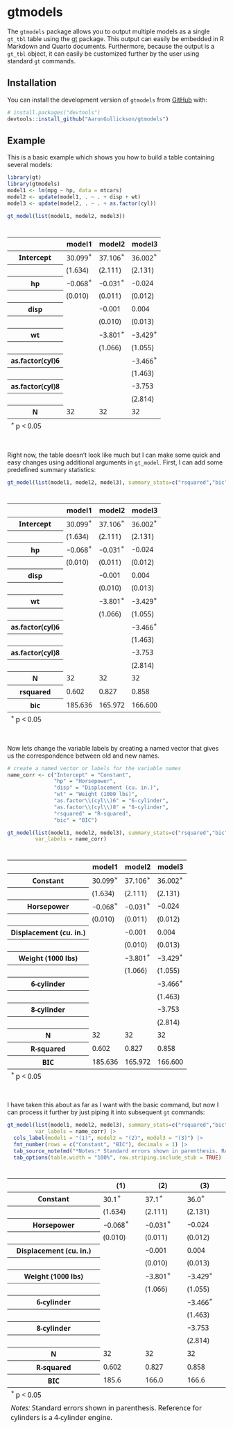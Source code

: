 
<!-- README.md is generated from README.Rmd. Please edit that file -->

# gtmodels

<!-- badges: start -->
<!-- badges: end -->

The `gtmodels` package allows you to output multiple models as a single
`gt_tbl` table using the [gt](https://gt.rstudio.com/) package. This
output can easily be embedded in R Markdown and Quarto documents.
Furthermore, because the output is a `gt_tbl` object, it can easily be
customized further by the user using standard `gt` commands.

## Installation

You can install the development version of `gtmodels` from
[GitHub](https://github.com/) with:

``` r
# install.packages("devtools")
devtools::install_github("AaronGullickson/gtmodels")
```

## Example

This is a basic example which shows you how to build a table containing
several models:

``` r
library(gt)
library(gtmodels)
model1 <- lm(mpg ~ hp, data = mtcars)
model2 <- update(model1, . ~ . + disp + wt)
model3 <- update(model2, . ~ . + as.factor(cyl))

gt_model(list(model1, model2, model3))
```

<div id="fuhovvnntc" style="padding-left:0px;padding-right:0px;padding-top:10px;padding-bottom:10px;overflow-x:auto;overflow-y:auto;width:auto;height:auto;">
<style>#fuhovvnntc table {
  font-family: system-ui, 'Segoe UI', Roboto, Helvetica, Arial, sans-serif, 'Apple Color Emoji', 'Segoe UI Emoji', 'Segoe UI Symbol', 'Noto Color Emoji';
  -webkit-font-smoothing: antialiased;
  -moz-osx-font-smoothing: grayscale;
}
&#10;#fuhovvnntc thead, #fuhovvnntc tbody, #fuhovvnntc tfoot, #fuhovvnntc tr, #fuhovvnntc td, #fuhovvnntc th {
  border-style: none;
}
&#10;#fuhovvnntc p {
  margin: 0;
  padding: 0;
}
&#10;#fuhovvnntc .gt_table {
  display: table;
  border-collapse: collapse;
  line-height: normal;
  margin-left: auto;
  margin-right: auto;
  color: #333333;
  font-size: 16px;
  font-weight: normal;
  font-style: normal;
  background-color: #FFFFFF;
  width: auto;
  border-top-style: solid;
  border-top-width: 2px;
  border-top-color: #A8A8A8;
  border-right-style: none;
  border-right-width: 2px;
  border-right-color: #D3D3D3;
  border-bottom-style: solid;
  border-bottom-width: 2px;
  border-bottom-color: #A8A8A8;
  border-left-style: none;
  border-left-width: 2px;
  border-left-color: #D3D3D3;
}
&#10;#fuhovvnntc .gt_caption {
  padding-top: 4px;
  padding-bottom: 4px;
}
&#10;#fuhovvnntc .gt_title {
  color: #333333;
  font-size: 125%;
  font-weight: initial;
  padding-top: 4px;
  padding-bottom: 4px;
  padding-left: 5px;
  padding-right: 5px;
  border-bottom-color: #FFFFFF;
  border-bottom-width: 0;
}
&#10;#fuhovvnntc .gt_subtitle {
  color: #333333;
  font-size: 85%;
  font-weight: initial;
  padding-top: 3px;
  padding-bottom: 5px;
  padding-left: 5px;
  padding-right: 5px;
  border-top-color: #FFFFFF;
  border-top-width: 0;
}
&#10;#fuhovvnntc .gt_heading {
  background-color: #FFFFFF;
  text-align: center;
  border-bottom-color: #FFFFFF;
  border-left-style: none;
  border-left-width: 1px;
  border-left-color: #D3D3D3;
  border-right-style: none;
  border-right-width: 1px;
  border-right-color: #D3D3D3;
}
&#10;#fuhovvnntc .gt_bottom_border {
  border-bottom-style: solid;
  border-bottom-width: 2px;
  border-bottom-color: #D3D3D3;
}
&#10;#fuhovvnntc .gt_col_headings {
  border-top-style: solid;
  border-top-width: 2px;
  border-top-color: #D3D3D3;
  border-bottom-style: solid;
  border-bottom-width: 2px;
  border-bottom-color: #D3D3D3;
  border-left-style: none;
  border-left-width: 1px;
  border-left-color: #D3D3D3;
  border-right-style: none;
  border-right-width: 1px;
  border-right-color: #D3D3D3;
}
&#10;#fuhovvnntc .gt_col_heading {
  color: #333333;
  background-color: #FFFFFF;
  font-size: 100%;
  font-weight: normal;
  text-transform: inherit;
  border-left-style: none;
  border-left-width: 1px;
  border-left-color: #D3D3D3;
  border-right-style: none;
  border-right-width: 1px;
  border-right-color: #D3D3D3;
  vertical-align: bottom;
  padding-top: 5px;
  padding-bottom: 6px;
  padding-left: 5px;
  padding-right: 5px;
  overflow-x: hidden;
}
&#10;#fuhovvnntc .gt_column_spanner_outer {
  color: #333333;
  background-color: #FFFFFF;
  font-size: 100%;
  font-weight: normal;
  text-transform: inherit;
  padding-top: 0;
  padding-bottom: 0;
  padding-left: 4px;
  padding-right: 4px;
}
&#10;#fuhovvnntc .gt_column_spanner_outer:first-child {
  padding-left: 0;
}
&#10;#fuhovvnntc .gt_column_spanner_outer:last-child {
  padding-right: 0;
}
&#10;#fuhovvnntc .gt_column_spanner {
  border-bottom-style: solid;
  border-bottom-width: 2px;
  border-bottom-color: #D3D3D3;
  vertical-align: bottom;
  padding-top: 5px;
  padding-bottom: 5px;
  overflow-x: hidden;
  display: inline-block;
  width: 100%;
}
&#10;#fuhovvnntc .gt_spanner_row {
  border-bottom-style: hidden;
}
&#10;#fuhovvnntc .gt_group_heading {
  padding-top: 8px;
  padding-bottom: 8px;
  padding-left: 5px;
  padding-right: 5px;
  color: #333333;
  background-color: #FFFFFF;
  font-size: 100%;
  font-weight: initial;
  text-transform: inherit;
  border-top-style: solid;
  border-top-width: 2px;
  border-top-color: #D3D3D3;
  border-bottom-style: solid;
  border-bottom-width: 2px;
  border-bottom-color: #D3D3D3;
  border-left-style: none;
  border-left-width: 1px;
  border-left-color: #D3D3D3;
  border-right-style: none;
  border-right-width: 1px;
  border-right-color: #D3D3D3;
  vertical-align: middle;
  text-align: left;
}
&#10;#fuhovvnntc .gt_empty_group_heading {
  padding: 0.5px;
  color: #333333;
  background-color: #FFFFFF;
  font-size: 100%;
  font-weight: initial;
  border-top-style: solid;
  border-top-width: 2px;
  border-top-color: #D3D3D3;
  border-bottom-style: solid;
  border-bottom-width: 2px;
  border-bottom-color: #D3D3D3;
  vertical-align: middle;
}
&#10;#fuhovvnntc .gt_from_md > :first-child {
  margin-top: 0;
}
&#10;#fuhovvnntc .gt_from_md > :last-child {
  margin-bottom: 0;
}
&#10;#fuhovvnntc .gt_row {
  padding-top: 8px;
  padding-bottom: 8px;
  padding-left: 5px;
  padding-right: 5px;
  margin: 10px;
  border-top-style: solid;
  border-top-width: 1px;
  border-top-color: #D3D3D3;
  border-left-style: none;
  border-left-width: 1px;
  border-left-color: #D3D3D3;
  border-right-style: none;
  border-right-width: 1px;
  border-right-color: #D3D3D3;
  vertical-align: middle;
  overflow-x: hidden;
}
&#10;#fuhovvnntc .gt_stub {
  color: #333333;
  background-color: #FFFFFF;
  font-size: 100%;
  font-weight: initial;
  text-transform: inherit;
  border-right-style: solid;
  border-right-width: 2px;
  border-right-color: #D3D3D3;
  padding-left: 5px;
  padding-right: 5px;
}
&#10;#fuhovvnntc .gt_stub_row_group {
  color: #333333;
  background-color: #FFFFFF;
  font-size: 100%;
  font-weight: initial;
  text-transform: inherit;
  border-right-style: solid;
  border-right-width: 2px;
  border-right-color: #D3D3D3;
  padding-left: 5px;
  padding-right: 5px;
  vertical-align: top;
}
&#10;#fuhovvnntc .gt_row_group_first td {
  border-top-width: 2px;
}
&#10;#fuhovvnntc .gt_row_group_first th {
  border-top-width: 2px;
}
&#10;#fuhovvnntc .gt_summary_row {
  color: #333333;
  background-color: #FFFFFF;
  text-transform: inherit;
  padding-top: 8px;
  padding-bottom: 8px;
  padding-left: 5px;
  padding-right: 5px;
}
&#10;#fuhovvnntc .gt_first_summary_row {
  border-top-style: solid;
  border-top-color: #D3D3D3;
}
&#10;#fuhovvnntc .gt_first_summary_row.thick {
  border-top-width: 2px;
}
&#10;#fuhovvnntc .gt_last_summary_row {
  padding-top: 8px;
  padding-bottom: 8px;
  padding-left: 5px;
  padding-right: 5px;
  border-bottom-style: solid;
  border-bottom-width: 2px;
  border-bottom-color: #D3D3D3;
}
&#10;#fuhovvnntc .gt_grand_summary_row {
  color: #333333;
  background-color: #FFFFFF;
  text-transform: inherit;
  padding-top: 8px;
  padding-bottom: 8px;
  padding-left: 5px;
  padding-right: 5px;
}
&#10;#fuhovvnntc .gt_first_grand_summary_row {
  padding-top: 8px;
  padding-bottom: 8px;
  padding-left: 5px;
  padding-right: 5px;
  border-top-style: double;
  border-top-width: 6px;
  border-top-color: #D3D3D3;
}
&#10;#fuhovvnntc .gt_last_grand_summary_row_top {
  padding-top: 8px;
  padding-bottom: 8px;
  padding-left: 5px;
  padding-right: 5px;
  border-bottom-style: double;
  border-bottom-width: 6px;
  border-bottom-color: #D3D3D3;
}
&#10;#fuhovvnntc .gt_striped {
  background-color: rgba(128, 128, 128, 0.05);
}
&#10;#fuhovvnntc .gt_table_body {
  border-top-style: solid;
  border-top-width: 2px;
  border-top-color: #D3D3D3;
  border-bottom-style: solid;
  border-bottom-width: 2px;
  border-bottom-color: #D3D3D3;
}
&#10;#fuhovvnntc .gt_footnotes {
  color: #333333;
  background-color: #FFFFFF;
  border-bottom-style: none;
  border-bottom-width: 2px;
  border-bottom-color: #D3D3D3;
  border-left-style: none;
  border-left-width: 2px;
  border-left-color: #D3D3D3;
  border-right-style: none;
  border-right-width: 2px;
  border-right-color: #D3D3D3;
}
&#10;#fuhovvnntc .gt_footnote {
  margin: 0px;
  font-size: 90%;
  padding-top: 4px;
  padding-bottom: 4px;
  padding-left: 5px;
  padding-right: 5px;
}
&#10;#fuhovvnntc .gt_sourcenotes {
  color: #333333;
  background-color: #FFFFFF;
  border-bottom-style: none;
  border-bottom-width: 2px;
  border-bottom-color: #D3D3D3;
  border-left-style: none;
  border-left-width: 2px;
  border-left-color: #D3D3D3;
  border-right-style: none;
  border-right-width: 2px;
  border-right-color: #D3D3D3;
}
&#10;#fuhovvnntc .gt_sourcenote {
  font-size: 90%;
  padding-top: 4px;
  padding-bottom: 4px;
  padding-left: 5px;
  padding-right: 5px;
}
&#10;#fuhovvnntc .gt_left {
  text-align: left;
}
&#10;#fuhovvnntc .gt_center {
  text-align: center;
}
&#10;#fuhovvnntc .gt_right {
  text-align: right;
  font-variant-numeric: tabular-nums;
}
&#10;#fuhovvnntc .gt_font_normal {
  font-weight: normal;
}
&#10;#fuhovvnntc .gt_font_bold {
  font-weight: bold;
}
&#10;#fuhovvnntc .gt_font_italic {
  font-style: italic;
}
&#10;#fuhovvnntc .gt_super {
  font-size: 65%;
}
&#10;#fuhovvnntc .gt_footnote_marks {
  font-size: 75%;
  vertical-align: 0.4em;
  position: initial;
}
&#10;#fuhovvnntc .gt_asterisk {
  font-size: 100%;
  vertical-align: 0;
}
&#10;#fuhovvnntc .gt_indent_1 {
  text-indent: 5px;
}
&#10;#fuhovvnntc .gt_indent_2 {
  text-indent: 10px;
}
&#10;#fuhovvnntc .gt_indent_3 {
  text-indent: 15px;
}
&#10;#fuhovvnntc .gt_indent_4 {
  text-indent: 20px;
}
&#10;#fuhovvnntc .gt_indent_5 {
  text-indent: 25px;
}
</style>
<table class="gt_table" data-quarto-disable-processing="false" data-quarto-bootstrap="false">
  <thead>
    <tr class="gt_col_headings">
      <th class="gt_col_heading gt_columns_bottom_border gt_left" rowspan="1" colspan="1" scope="col" id=""></th>
      <th class="gt_col_heading gt_columns_bottom_border gt_right" rowspan="1" colspan="1" scope="col" id="model1">model1</th>
      <th class="gt_col_heading gt_columns_bottom_border gt_right" rowspan="1" colspan="1" scope="col" id="model2">model2</th>
      <th class="gt_col_heading gt_columns_bottom_border gt_right" rowspan="1" colspan="1" scope="col" id="model3">model3</th>
    </tr>
  </thead>
  <tbody class="gt_table_body">
    <tr><th id="stub_1_1" scope="row" class="gt_row gt_left gt_stub">Intercept</th>
<td headers="stub_1_1 model1" class="gt_row gt_right">30.099<span class="gt_footnote_marks gt_asterisk" style="white-space:nowrap;font-style:italic;font-weight:normal;"><sup>*</sup></span></td>
<td headers="stub_1_1 model2" class="gt_row gt_right">37.106<span class="gt_footnote_marks gt_asterisk" style="white-space:nowrap;font-style:italic;font-weight:normal;"><sup>*</sup></span></td>
<td headers="stub_1_1 model3" class="gt_row gt_right">36.002<span class="gt_footnote_marks gt_asterisk" style="white-space:nowrap;font-style:italic;font-weight:normal;"><sup>*</sup></span></td></tr>
    <tr><th id="stub_1_2" scope="row" class="gt_row gt_left gt_stub"></th>
<td headers="stub_1_2 model1" class="gt_row gt_right">(1.634)</td>
<td headers="stub_1_2 model2" class="gt_row gt_right">(2.111)</td>
<td headers="stub_1_2 model3" class="gt_row gt_right">(2.131)</td></tr>
    <tr><th id="stub_1_3" scope="row" class="gt_row gt_left gt_stub">hp</th>
<td headers="stub_1_3 model1" class="gt_row gt_right">−0.068<span class="gt_footnote_marks gt_asterisk" style="white-space:nowrap;font-style:italic;font-weight:normal;"><sup>*</sup></span></td>
<td headers="stub_1_3 model2" class="gt_row gt_right">−0.031<span class="gt_footnote_marks gt_asterisk" style="white-space:nowrap;font-style:italic;font-weight:normal;"><sup>*</sup></span></td>
<td headers="stub_1_3 model3" class="gt_row gt_right">−0.024</td></tr>
    <tr><th id="stub_1_4" scope="row" class="gt_row gt_left gt_stub"></th>
<td headers="stub_1_4 model1" class="gt_row gt_right">(0.010)</td>
<td headers="stub_1_4 model2" class="gt_row gt_right">(0.011)</td>
<td headers="stub_1_4 model3" class="gt_row gt_right">(0.012)</td></tr>
    <tr><th id="stub_1_5" scope="row" class="gt_row gt_left gt_stub">disp</th>
<td headers="stub_1_5 model1" class="gt_row gt_right"><br /></td>
<td headers="stub_1_5 model2" class="gt_row gt_right">−0.001</td>
<td headers="stub_1_5 model3" class="gt_row gt_right">0.004</td></tr>
    <tr><th id="stub_1_6" scope="row" class="gt_row gt_left gt_stub"></th>
<td headers="stub_1_6 model1" class="gt_row gt_right"><br /></td>
<td headers="stub_1_6 model2" class="gt_row gt_right">(0.010)</td>
<td headers="stub_1_6 model3" class="gt_row gt_right">(0.013)</td></tr>
    <tr><th id="stub_1_7" scope="row" class="gt_row gt_left gt_stub">wt</th>
<td headers="stub_1_7 model1" class="gt_row gt_right"><br /></td>
<td headers="stub_1_7 model2" class="gt_row gt_right">−3.801<span class="gt_footnote_marks gt_asterisk" style="white-space:nowrap;font-style:italic;font-weight:normal;"><sup>*</sup></span></td>
<td headers="stub_1_7 model3" class="gt_row gt_right">−3.429<span class="gt_footnote_marks gt_asterisk" style="white-space:nowrap;font-style:italic;font-weight:normal;"><sup>*</sup></span></td></tr>
    <tr><th id="stub_1_8" scope="row" class="gt_row gt_left gt_stub"></th>
<td headers="stub_1_8 model1" class="gt_row gt_right"><br /></td>
<td headers="stub_1_8 model2" class="gt_row gt_right">(1.066)</td>
<td headers="stub_1_8 model3" class="gt_row gt_right">(1.055)</td></tr>
    <tr><th id="stub_1_9" scope="row" class="gt_row gt_left gt_stub">as.factor(cyl)6</th>
<td headers="stub_1_9 model1" class="gt_row gt_right"><br /></td>
<td headers="stub_1_9 model2" class="gt_row gt_right"><br /></td>
<td headers="stub_1_9 model3" class="gt_row gt_right">−3.466<span class="gt_footnote_marks gt_asterisk" style="white-space:nowrap;font-style:italic;font-weight:normal;"><sup>*</sup></span></td></tr>
    <tr><th id="stub_1_10" scope="row" class="gt_row gt_left gt_stub"></th>
<td headers="stub_1_10 model1" class="gt_row gt_right"><br /></td>
<td headers="stub_1_10 model2" class="gt_row gt_right"><br /></td>
<td headers="stub_1_10 model3" class="gt_row gt_right">(1.463)</td></tr>
    <tr><th id="stub_1_11" scope="row" class="gt_row gt_left gt_stub">as.factor(cyl)8</th>
<td headers="stub_1_11 model1" class="gt_row gt_right"><br /></td>
<td headers="stub_1_11 model2" class="gt_row gt_right"><br /></td>
<td headers="stub_1_11 model3" class="gt_row gt_right">−3.753</td></tr>
    <tr><th id="stub_1_12" scope="row" class="gt_row gt_left gt_stub"></th>
<td headers="stub_1_12 model1" class="gt_row gt_right"><br /></td>
<td headers="stub_1_12 model2" class="gt_row gt_right"><br /></td>
<td headers="stub_1_12 model3" class="gt_row gt_right">(2.814)</td></tr>
    <tr><th id="stub_1_13" scope="row" class="gt_row gt_left gt_stub">N</th>
<td headers="stub_1_13 model1" class="gt_row gt_right">32</td>
<td headers="stub_1_13 model2" class="gt_row gt_right">32</td>
<td headers="stub_1_13 model3" class="gt_row gt_right">32</td></tr>
  </tbody>
  &#10;  <tfoot>
    <tr class="gt_footnotes">
      <td class="gt_footnote" colspan="4">
        <div style="padding-bottom:2px;"><span class="gt_footnote_marks gt_asterisk" style="white-space:nowrap;font-style:italic;font-weight:normal;"><sup>*</sup></span> p &lt; 0.05</div>
      </td>
    </tr>
  </tfoot>
</table>
</div>

Right now, the table doesn’t look like much but I can make some quick
and easy changes using additional arguments in `gt_model`. First, I can
add some predefined summary statistics:

``` r
gt_model(list(model1, model2, model3), summary_stats=c("rsquared","bic"))
```

<div id="seoefojsoa" style="padding-left:0px;padding-right:0px;padding-top:10px;padding-bottom:10px;overflow-x:auto;overflow-y:auto;width:auto;height:auto;">
<style>#seoefojsoa table {
  font-family: system-ui, 'Segoe UI', Roboto, Helvetica, Arial, sans-serif, 'Apple Color Emoji', 'Segoe UI Emoji', 'Segoe UI Symbol', 'Noto Color Emoji';
  -webkit-font-smoothing: antialiased;
  -moz-osx-font-smoothing: grayscale;
}
&#10;#seoefojsoa thead, #seoefojsoa tbody, #seoefojsoa tfoot, #seoefojsoa tr, #seoefojsoa td, #seoefojsoa th {
  border-style: none;
}
&#10;#seoefojsoa p {
  margin: 0;
  padding: 0;
}
&#10;#seoefojsoa .gt_table {
  display: table;
  border-collapse: collapse;
  line-height: normal;
  margin-left: auto;
  margin-right: auto;
  color: #333333;
  font-size: 16px;
  font-weight: normal;
  font-style: normal;
  background-color: #FFFFFF;
  width: auto;
  border-top-style: solid;
  border-top-width: 2px;
  border-top-color: #A8A8A8;
  border-right-style: none;
  border-right-width: 2px;
  border-right-color: #D3D3D3;
  border-bottom-style: solid;
  border-bottom-width: 2px;
  border-bottom-color: #A8A8A8;
  border-left-style: none;
  border-left-width: 2px;
  border-left-color: #D3D3D3;
}
&#10;#seoefojsoa .gt_caption {
  padding-top: 4px;
  padding-bottom: 4px;
}
&#10;#seoefojsoa .gt_title {
  color: #333333;
  font-size: 125%;
  font-weight: initial;
  padding-top: 4px;
  padding-bottom: 4px;
  padding-left: 5px;
  padding-right: 5px;
  border-bottom-color: #FFFFFF;
  border-bottom-width: 0;
}
&#10;#seoefojsoa .gt_subtitle {
  color: #333333;
  font-size: 85%;
  font-weight: initial;
  padding-top: 3px;
  padding-bottom: 5px;
  padding-left: 5px;
  padding-right: 5px;
  border-top-color: #FFFFFF;
  border-top-width: 0;
}
&#10;#seoefojsoa .gt_heading {
  background-color: #FFFFFF;
  text-align: center;
  border-bottom-color: #FFFFFF;
  border-left-style: none;
  border-left-width: 1px;
  border-left-color: #D3D3D3;
  border-right-style: none;
  border-right-width: 1px;
  border-right-color: #D3D3D3;
}
&#10;#seoefojsoa .gt_bottom_border {
  border-bottom-style: solid;
  border-bottom-width: 2px;
  border-bottom-color: #D3D3D3;
}
&#10;#seoefojsoa .gt_col_headings {
  border-top-style: solid;
  border-top-width: 2px;
  border-top-color: #D3D3D3;
  border-bottom-style: solid;
  border-bottom-width: 2px;
  border-bottom-color: #D3D3D3;
  border-left-style: none;
  border-left-width: 1px;
  border-left-color: #D3D3D3;
  border-right-style: none;
  border-right-width: 1px;
  border-right-color: #D3D3D3;
}
&#10;#seoefojsoa .gt_col_heading {
  color: #333333;
  background-color: #FFFFFF;
  font-size: 100%;
  font-weight: normal;
  text-transform: inherit;
  border-left-style: none;
  border-left-width: 1px;
  border-left-color: #D3D3D3;
  border-right-style: none;
  border-right-width: 1px;
  border-right-color: #D3D3D3;
  vertical-align: bottom;
  padding-top: 5px;
  padding-bottom: 6px;
  padding-left: 5px;
  padding-right: 5px;
  overflow-x: hidden;
}
&#10;#seoefojsoa .gt_column_spanner_outer {
  color: #333333;
  background-color: #FFFFFF;
  font-size: 100%;
  font-weight: normal;
  text-transform: inherit;
  padding-top: 0;
  padding-bottom: 0;
  padding-left: 4px;
  padding-right: 4px;
}
&#10;#seoefojsoa .gt_column_spanner_outer:first-child {
  padding-left: 0;
}
&#10;#seoefojsoa .gt_column_spanner_outer:last-child {
  padding-right: 0;
}
&#10;#seoefojsoa .gt_column_spanner {
  border-bottom-style: solid;
  border-bottom-width: 2px;
  border-bottom-color: #D3D3D3;
  vertical-align: bottom;
  padding-top: 5px;
  padding-bottom: 5px;
  overflow-x: hidden;
  display: inline-block;
  width: 100%;
}
&#10;#seoefojsoa .gt_spanner_row {
  border-bottom-style: hidden;
}
&#10;#seoefojsoa .gt_group_heading {
  padding-top: 8px;
  padding-bottom: 8px;
  padding-left: 5px;
  padding-right: 5px;
  color: #333333;
  background-color: #FFFFFF;
  font-size: 100%;
  font-weight: initial;
  text-transform: inherit;
  border-top-style: solid;
  border-top-width: 2px;
  border-top-color: #D3D3D3;
  border-bottom-style: solid;
  border-bottom-width: 2px;
  border-bottom-color: #D3D3D3;
  border-left-style: none;
  border-left-width: 1px;
  border-left-color: #D3D3D3;
  border-right-style: none;
  border-right-width: 1px;
  border-right-color: #D3D3D3;
  vertical-align: middle;
  text-align: left;
}
&#10;#seoefojsoa .gt_empty_group_heading {
  padding: 0.5px;
  color: #333333;
  background-color: #FFFFFF;
  font-size: 100%;
  font-weight: initial;
  border-top-style: solid;
  border-top-width: 2px;
  border-top-color: #D3D3D3;
  border-bottom-style: solid;
  border-bottom-width: 2px;
  border-bottom-color: #D3D3D3;
  vertical-align: middle;
}
&#10;#seoefojsoa .gt_from_md > :first-child {
  margin-top: 0;
}
&#10;#seoefojsoa .gt_from_md > :last-child {
  margin-bottom: 0;
}
&#10;#seoefojsoa .gt_row {
  padding-top: 8px;
  padding-bottom: 8px;
  padding-left: 5px;
  padding-right: 5px;
  margin: 10px;
  border-top-style: solid;
  border-top-width: 1px;
  border-top-color: #D3D3D3;
  border-left-style: none;
  border-left-width: 1px;
  border-left-color: #D3D3D3;
  border-right-style: none;
  border-right-width: 1px;
  border-right-color: #D3D3D3;
  vertical-align: middle;
  overflow-x: hidden;
}
&#10;#seoefojsoa .gt_stub {
  color: #333333;
  background-color: #FFFFFF;
  font-size: 100%;
  font-weight: initial;
  text-transform: inherit;
  border-right-style: solid;
  border-right-width: 2px;
  border-right-color: #D3D3D3;
  padding-left: 5px;
  padding-right: 5px;
}
&#10;#seoefojsoa .gt_stub_row_group {
  color: #333333;
  background-color: #FFFFFF;
  font-size: 100%;
  font-weight: initial;
  text-transform: inherit;
  border-right-style: solid;
  border-right-width: 2px;
  border-right-color: #D3D3D3;
  padding-left: 5px;
  padding-right: 5px;
  vertical-align: top;
}
&#10;#seoefojsoa .gt_row_group_first td {
  border-top-width: 2px;
}
&#10;#seoefojsoa .gt_row_group_first th {
  border-top-width: 2px;
}
&#10;#seoefojsoa .gt_summary_row {
  color: #333333;
  background-color: #FFFFFF;
  text-transform: inherit;
  padding-top: 8px;
  padding-bottom: 8px;
  padding-left: 5px;
  padding-right: 5px;
}
&#10;#seoefojsoa .gt_first_summary_row {
  border-top-style: solid;
  border-top-color: #D3D3D3;
}
&#10;#seoefojsoa .gt_first_summary_row.thick {
  border-top-width: 2px;
}
&#10;#seoefojsoa .gt_last_summary_row {
  padding-top: 8px;
  padding-bottom: 8px;
  padding-left: 5px;
  padding-right: 5px;
  border-bottom-style: solid;
  border-bottom-width: 2px;
  border-bottom-color: #D3D3D3;
}
&#10;#seoefojsoa .gt_grand_summary_row {
  color: #333333;
  background-color: #FFFFFF;
  text-transform: inherit;
  padding-top: 8px;
  padding-bottom: 8px;
  padding-left: 5px;
  padding-right: 5px;
}
&#10;#seoefojsoa .gt_first_grand_summary_row {
  padding-top: 8px;
  padding-bottom: 8px;
  padding-left: 5px;
  padding-right: 5px;
  border-top-style: double;
  border-top-width: 6px;
  border-top-color: #D3D3D3;
}
&#10;#seoefojsoa .gt_last_grand_summary_row_top {
  padding-top: 8px;
  padding-bottom: 8px;
  padding-left: 5px;
  padding-right: 5px;
  border-bottom-style: double;
  border-bottom-width: 6px;
  border-bottom-color: #D3D3D3;
}
&#10;#seoefojsoa .gt_striped {
  background-color: rgba(128, 128, 128, 0.05);
}
&#10;#seoefojsoa .gt_table_body {
  border-top-style: solid;
  border-top-width: 2px;
  border-top-color: #D3D3D3;
  border-bottom-style: solid;
  border-bottom-width: 2px;
  border-bottom-color: #D3D3D3;
}
&#10;#seoefojsoa .gt_footnotes {
  color: #333333;
  background-color: #FFFFFF;
  border-bottom-style: none;
  border-bottom-width: 2px;
  border-bottom-color: #D3D3D3;
  border-left-style: none;
  border-left-width: 2px;
  border-left-color: #D3D3D3;
  border-right-style: none;
  border-right-width: 2px;
  border-right-color: #D3D3D3;
}
&#10;#seoefojsoa .gt_footnote {
  margin: 0px;
  font-size: 90%;
  padding-top: 4px;
  padding-bottom: 4px;
  padding-left: 5px;
  padding-right: 5px;
}
&#10;#seoefojsoa .gt_sourcenotes {
  color: #333333;
  background-color: #FFFFFF;
  border-bottom-style: none;
  border-bottom-width: 2px;
  border-bottom-color: #D3D3D3;
  border-left-style: none;
  border-left-width: 2px;
  border-left-color: #D3D3D3;
  border-right-style: none;
  border-right-width: 2px;
  border-right-color: #D3D3D3;
}
&#10;#seoefojsoa .gt_sourcenote {
  font-size: 90%;
  padding-top: 4px;
  padding-bottom: 4px;
  padding-left: 5px;
  padding-right: 5px;
}
&#10;#seoefojsoa .gt_left {
  text-align: left;
}
&#10;#seoefojsoa .gt_center {
  text-align: center;
}
&#10;#seoefojsoa .gt_right {
  text-align: right;
  font-variant-numeric: tabular-nums;
}
&#10;#seoefojsoa .gt_font_normal {
  font-weight: normal;
}
&#10;#seoefojsoa .gt_font_bold {
  font-weight: bold;
}
&#10;#seoefojsoa .gt_font_italic {
  font-style: italic;
}
&#10;#seoefojsoa .gt_super {
  font-size: 65%;
}
&#10;#seoefojsoa .gt_footnote_marks {
  font-size: 75%;
  vertical-align: 0.4em;
  position: initial;
}
&#10;#seoefojsoa .gt_asterisk {
  font-size: 100%;
  vertical-align: 0;
}
&#10;#seoefojsoa .gt_indent_1 {
  text-indent: 5px;
}
&#10;#seoefojsoa .gt_indent_2 {
  text-indent: 10px;
}
&#10;#seoefojsoa .gt_indent_3 {
  text-indent: 15px;
}
&#10;#seoefojsoa .gt_indent_4 {
  text-indent: 20px;
}
&#10;#seoefojsoa .gt_indent_5 {
  text-indent: 25px;
}
</style>
<table class="gt_table" data-quarto-disable-processing="false" data-quarto-bootstrap="false">
  <thead>
    <tr class="gt_col_headings">
      <th class="gt_col_heading gt_columns_bottom_border gt_left" rowspan="1" colspan="1" scope="col" id=""></th>
      <th class="gt_col_heading gt_columns_bottom_border gt_right" rowspan="1" colspan="1" scope="col" id="model1">model1</th>
      <th class="gt_col_heading gt_columns_bottom_border gt_right" rowspan="1" colspan="1" scope="col" id="model2">model2</th>
      <th class="gt_col_heading gt_columns_bottom_border gt_right" rowspan="1" colspan="1" scope="col" id="model3">model3</th>
    </tr>
  </thead>
  <tbody class="gt_table_body">
    <tr><th id="stub_1_1" scope="row" class="gt_row gt_left gt_stub">Intercept</th>
<td headers="stub_1_1 model1" class="gt_row gt_right">30.099<span class="gt_footnote_marks gt_asterisk" style="white-space:nowrap;font-style:italic;font-weight:normal;"><sup>*</sup></span></td>
<td headers="stub_1_1 model2" class="gt_row gt_right">37.106<span class="gt_footnote_marks gt_asterisk" style="white-space:nowrap;font-style:italic;font-weight:normal;"><sup>*</sup></span></td>
<td headers="stub_1_1 model3" class="gt_row gt_right">36.002<span class="gt_footnote_marks gt_asterisk" style="white-space:nowrap;font-style:italic;font-weight:normal;"><sup>*</sup></span></td></tr>
    <tr><th id="stub_1_2" scope="row" class="gt_row gt_left gt_stub"></th>
<td headers="stub_1_2 model1" class="gt_row gt_right">(1.634)</td>
<td headers="stub_1_2 model2" class="gt_row gt_right">(2.111)</td>
<td headers="stub_1_2 model3" class="gt_row gt_right">(2.131)</td></tr>
    <tr><th id="stub_1_3" scope="row" class="gt_row gt_left gt_stub">hp</th>
<td headers="stub_1_3 model1" class="gt_row gt_right">−0.068<span class="gt_footnote_marks gt_asterisk" style="white-space:nowrap;font-style:italic;font-weight:normal;"><sup>*</sup></span></td>
<td headers="stub_1_3 model2" class="gt_row gt_right">−0.031<span class="gt_footnote_marks gt_asterisk" style="white-space:nowrap;font-style:italic;font-weight:normal;"><sup>*</sup></span></td>
<td headers="stub_1_3 model3" class="gt_row gt_right">−0.024</td></tr>
    <tr><th id="stub_1_4" scope="row" class="gt_row gt_left gt_stub"></th>
<td headers="stub_1_4 model1" class="gt_row gt_right">(0.010)</td>
<td headers="stub_1_4 model2" class="gt_row gt_right">(0.011)</td>
<td headers="stub_1_4 model3" class="gt_row gt_right">(0.012)</td></tr>
    <tr><th id="stub_1_5" scope="row" class="gt_row gt_left gt_stub">disp</th>
<td headers="stub_1_5 model1" class="gt_row gt_right"><br /></td>
<td headers="stub_1_5 model2" class="gt_row gt_right">−0.001</td>
<td headers="stub_1_5 model3" class="gt_row gt_right">0.004</td></tr>
    <tr><th id="stub_1_6" scope="row" class="gt_row gt_left gt_stub"></th>
<td headers="stub_1_6 model1" class="gt_row gt_right"><br /></td>
<td headers="stub_1_6 model2" class="gt_row gt_right">(0.010)</td>
<td headers="stub_1_6 model3" class="gt_row gt_right">(0.013)</td></tr>
    <tr><th id="stub_1_7" scope="row" class="gt_row gt_left gt_stub">wt</th>
<td headers="stub_1_7 model1" class="gt_row gt_right"><br /></td>
<td headers="stub_1_7 model2" class="gt_row gt_right">−3.801<span class="gt_footnote_marks gt_asterisk" style="white-space:nowrap;font-style:italic;font-weight:normal;"><sup>*</sup></span></td>
<td headers="stub_1_7 model3" class="gt_row gt_right">−3.429<span class="gt_footnote_marks gt_asterisk" style="white-space:nowrap;font-style:italic;font-weight:normal;"><sup>*</sup></span></td></tr>
    <tr><th id="stub_1_8" scope="row" class="gt_row gt_left gt_stub"></th>
<td headers="stub_1_8 model1" class="gt_row gt_right"><br /></td>
<td headers="stub_1_8 model2" class="gt_row gt_right">(1.066)</td>
<td headers="stub_1_8 model3" class="gt_row gt_right">(1.055)</td></tr>
    <tr><th id="stub_1_9" scope="row" class="gt_row gt_left gt_stub">as.factor(cyl)6</th>
<td headers="stub_1_9 model1" class="gt_row gt_right"><br /></td>
<td headers="stub_1_9 model2" class="gt_row gt_right"><br /></td>
<td headers="stub_1_9 model3" class="gt_row gt_right">−3.466<span class="gt_footnote_marks gt_asterisk" style="white-space:nowrap;font-style:italic;font-weight:normal;"><sup>*</sup></span></td></tr>
    <tr><th id="stub_1_10" scope="row" class="gt_row gt_left gt_stub"></th>
<td headers="stub_1_10 model1" class="gt_row gt_right"><br /></td>
<td headers="stub_1_10 model2" class="gt_row gt_right"><br /></td>
<td headers="stub_1_10 model3" class="gt_row gt_right">(1.463)</td></tr>
    <tr><th id="stub_1_11" scope="row" class="gt_row gt_left gt_stub">as.factor(cyl)8</th>
<td headers="stub_1_11 model1" class="gt_row gt_right"><br /></td>
<td headers="stub_1_11 model2" class="gt_row gt_right"><br /></td>
<td headers="stub_1_11 model3" class="gt_row gt_right">−3.753</td></tr>
    <tr><th id="stub_1_12" scope="row" class="gt_row gt_left gt_stub"></th>
<td headers="stub_1_12 model1" class="gt_row gt_right"><br /></td>
<td headers="stub_1_12 model2" class="gt_row gt_right"><br /></td>
<td headers="stub_1_12 model3" class="gt_row gt_right">(2.814)</td></tr>
    <tr><th id="stub_1_13" scope="row" class="gt_row gt_left gt_stub">N</th>
<td headers="stub_1_13 model1" class="gt_row gt_right">32</td>
<td headers="stub_1_13 model2" class="gt_row gt_right">32</td>
<td headers="stub_1_13 model3" class="gt_row gt_right">32</td></tr>
    <tr><th id="stub_1_14" scope="row" class="gt_row gt_left gt_stub">rsquared</th>
<td headers="stub_1_14 model1" class="gt_row gt_right">0.602</td>
<td headers="stub_1_14 model2" class="gt_row gt_right">0.827</td>
<td headers="stub_1_14 model3" class="gt_row gt_right">0.858</td></tr>
    <tr><th id="stub_1_15" scope="row" class="gt_row gt_left gt_stub">bic</th>
<td headers="stub_1_15 model1" class="gt_row gt_right">185.636</td>
<td headers="stub_1_15 model2" class="gt_row gt_right">165.972</td>
<td headers="stub_1_15 model3" class="gt_row gt_right">166.600</td></tr>
  </tbody>
  &#10;  <tfoot>
    <tr class="gt_footnotes">
      <td class="gt_footnote" colspan="4">
        <div style="padding-bottom:2px;"><span class="gt_footnote_marks gt_asterisk" style="white-space:nowrap;font-style:italic;font-weight:normal;"><sup>*</sup></span> p &lt; 0.05</div>
      </td>
    </tr>
  </tfoot>
</table>
</div>

Now lets change the variable labels by creating a named vector that
gives us the correspondence between old and new names.

``` r
# create a named vector or labels for the variable names
name_corr <- c("Intercept" = "Constant",
               "hp" = "Horsepower",
               "disp" = "Displacement (cu. in.)",
               "wt" = "Weight (1000 lbs)",
               "as.factor\\(cyl\\)6" = "6-cylinder",
               "as.factor\\(cyl\\)8" = "8-cylinder",
               "rsquared" = "R-squared",
               "bic" = "BIC")

gt_model(list(model1, model2, model3), summary_stats=c("rsquared","bic"),
         var_labels = name_corr)
```

<div id="mnoulqokbe" style="padding-left:0px;padding-right:0px;padding-top:10px;padding-bottom:10px;overflow-x:auto;overflow-y:auto;width:auto;height:auto;">
<style>#mnoulqokbe table {
  font-family: system-ui, 'Segoe UI', Roboto, Helvetica, Arial, sans-serif, 'Apple Color Emoji', 'Segoe UI Emoji', 'Segoe UI Symbol', 'Noto Color Emoji';
  -webkit-font-smoothing: antialiased;
  -moz-osx-font-smoothing: grayscale;
}
&#10;#mnoulqokbe thead, #mnoulqokbe tbody, #mnoulqokbe tfoot, #mnoulqokbe tr, #mnoulqokbe td, #mnoulqokbe th {
  border-style: none;
}
&#10;#mnoulqokbe p {
  margin: 0;
  padding: 0;
}
&#10;#mnoulqokbe .gt_table {
  display: table;
  border-collapse: collapse;
  line-height: normal;
  margin-left: auto;
  margin-right: auto;
  color: #333333;
  font-size: 16px;
  font-weight: normal;
  font-style: normal;
  background-color: #FFFFFF;
  width: auto;
  border-top-style: solid;
  border-top-width: 2px;
  border-top-color: #A8A8A8;
  border-right-style: none;
  border-right-width: 2px;
  border-right-color: #D3D3D3;
  border-bottom-style: solid;
  border-bottom-width: 2px;
  border-bottom-color: #A8A8A8;
  border-left-style: none;
  border-left-width: 2px;
  border-left-color: #D3D3D3;
}
&#10;#mnoulqokbe .gt_caption {
  padding-top: 4px;
  padding-bottom: 4px;
}
&#10;#mnoulqokbe .gt_title {
  color: #333333;
  font-size: 125%;
  font-weight: initial;
  padding-top: 4px;
  padding-bottom: 4px;
  padding-left: 5px;
  padding-right: 5px;
  border-bottom-color: #FFFFFF;
  border-bottom-width: 0;
}
&#10;#mnoulqokbe .gt_subtitle {
  color: #333333;
  font-size: 85%;
  font-weight: initial;
  padding-top: 3px;
  padding-bottom: 5px;
  padding-left: 5px;
  padding-right: 5px;
  border-top-color: #FFFFFF;
  border-top-width: 0;
}
&#10;#mnoulqokbe .gt_heading {
  background-color: #FFFFFF;
  text-align: center;
  border-bottom-color: #FFFFFF;
  border-left-style: none;
  border-left-width: 1px;
  border-left-color: #D3D3D3;
  border-right-style: none;
  border-right-width: 1px;
  border-right-color: #D3D3D3;
}
&#10;#mnoulqokbe .gt_bottom_border {
  border-bottom-style: solid;
  border-bottom-width: 2px;
  border-bottom-color: #D3D3D3;
}
&#10;#mnoulqokbe .gt_col_headings {
  border-top-style: solid;
  border-top-width: 2px;
  border-top-color: #D3D3D3;
  border-bottom-style: solid;
  border-bottom-width: 2px;
  border-bottom-color: #D3D3D3;
  border-left-style: none;
  border-left-width: 1px;
  border-left-color: #D3D3D3;
  border-right-style: none;
  border-right-width: 1px;
  border-right-color: #D3D3D3;
}
&#10;#mnoulqokbe .gt_col_heading {
  color: #333333;
  background-color: #FFFFFF;
  font-size: 100%;
  font-weight: normal;
  text-transform: inherit;
  border-left-style: none;
  border-left-width: 1px;
  border-left-color: #D3D3D3;
  border-right-style: none;
  border-right-width: 1px;
  border-right-color: #D3D3D3;
  vertical-align: bottom;
  padding-top: 5px;
  padding-bottom: 6px;
  padding-left: 5px;
  padding-right: 5px;
  overflow-x: hidden;
}
&#10;#mnoulqokbe .gt_column_spanner_outer {
  color: #333333;
  background-color: #FFFFFF;
  font-size: 100%;
  font-weight: normal;
  text-transform: inherit;
  padding-top: 0;
  padding-bottom: 0;
  padding-left: 4px;
  padding-right: 4px;
}
&#10;#mnoulqokbe .gt_column_spanner_outer:first-child {
  padding-left: 0;
}
&#10;#mnoulqokbe .gt_column_spanner_outer:last-child {
  padding-right: 0;
}
&#10;#mnoulqokbe .gt_column_spanner {
  border-bottom-style: solid;
  border-bottom-width: 2px;
  border-bottom-color: #D3D3D3;
  vertical-align: bottom;
  padding-top: 5px;
  padding-bottom: 5px;
  overflow-x: hidden;
  display: inline-block;
  width: 100%;
}
&#10;#mnoulqokbe .gt_spanner_row {
  border-bottom-style: hidden;
}
&#10;#mnoulqokbe .gt_group_heading {
  padding-top: 8px;
  padding-bottom: 8px;
  padding-left: 5px;
  padding-right: 5px;
  color: #333333;
  background-color: #FFFFFF;
  font-size: 100%;
  font-weight: initial;
  text-transform: inherit;
  border-top-style: solid;
  border-top-width: 2px;
  border-top-color: #D3D3D3;
  border-bottom-style: solid;
  border-bottom-width: 2px;
  border-bottom-color: #D3D3D3;
  border-left-style: none;
  border-left-width: 1px;
  border-left-color: #D3D3D3;
  border-right-style: none;
  border-right-width: 1px;
  border-right-color: #D3D3D3;
  vertical-align: middle;
  text-align: left;
}
&#10;#mnoulqokbe .gt_empty_group_heading {
  padding: 0.5px;
  color: #333333;
  background-color: #FFFFFF;
  font-size: 100%;
  font-weight: initial;
  border-top-style: solid;
  border-top-width: 2px;
  border-top-color: #D3D3D3;
  border-bottom-style: solid;
  border-bottom-width: 2px;
  border-bottom-color: #D3D3D3;
  vertical-align: middle;
}
&#10;#mnoulqokbe .gt_from_md > :first-child {
  margin-top: 0;
}
&#10;#mnoulqokbe .gt_from_md > :last-child {
  margin-bottom: 0;
}
&#10;#mnoulqokbe .gt_row {
  padding-top: 8px;
  padding-bottom: 8px;
  padding-left: 5px;
  padding-right: 5px;
  margin: 10px;
  border-top-style: solid;
  border-top-width: 1px;
  border-top-color: #D3D3D3;
  border-left-style: none;
  border-left-width: 1px;
  border-left-color: #D3D3D3;
  border-right-style: none;
  border-right-width: 1px;
  border-right-color: #D3D3D3;
  vertical-align: middle;
  overflow-x: hidden;
}
&#10;#mnoulqokbe .gt_stub {
  color: #333333;
  background-color: #FFFFFF;
  font-size: 100%;
  font-weight: initial;
  text-transform: inherit;
  border-right-style: solid;
  border-right-width: 2px;
  border-right-color: #D3D3D3;
  padding-left: 5px;
  padding-right: 5px;
}
&#10;#mnoulqokbe .gt_stub_row_group {
  color: #333333;
  background-color: #FFFFFF;
  font-size: 100%;
  font-weight: initial;
  text-transform: inherit;
  border-right-style: solid;
  border-right-width: 2px;
  border-right-color: #D3D3D3;
  padding-left: 5px;
  padding-right: 5px;
  vertical-align: top;
}
&#10;#mnoulqokbe .gt_row_group_first td {
  border-top-width: 2px;
}
&#10;#mnoulqokbe .gt_row_group_first th {
  border-top-width: 2px;
}
&#10;#mnoulqokbe .gt_summary_row {
  color: #333333;
  background-color: #FFFFFF;
  text-transform: inherit;
  padding-top: 8px;
  padding-bottom: 8px;
  padding-left: 5px;
  padding-right: 5px;
}
&#10;#mnoulqokbe .gt_first_summary_row {
  border-top-style: solid;
  border-top-color: #D3D3D3;
}
&#10;#mnoulqokbe .gt_first_summary_row.thick {
  border-top-width: 2px;
}
&#10;#mnoulqokbe .gt_last_summary_row {
  padding-top: 8px;
  padding-bottom: 8px;
  padding-left: 5px;
  padding-right: 5px;
  border-bottom-style: solid;
  border-bottom-width: 2px;
  border-bottom-color: #D3D3D3;
}
&#10;#mnoulqokbe .gt_grand_summary_row {
  color: #333333;
  background-color: #FFFFFF;
  text-transform: inherit;
  padding-top: 8px;
  padding-bottom: 8px;
  padding-left: 5px;
  padding-right: 5px;
}
&#10;#mnoulqokbe .gt_first_grand_summary_row {
  padding-top: 8px;
  padding-bottom: 8px;
  padding-left: 5px;
  padding-right: 5px;
  border-top-style: double;
  border-top-width: 6px;
  border-top-color: #D3D3D3;
}
&#10;#mnoulqokbe .gt_last_grand_summary_row_top {
  padding-top: 8px;
  padding-bottom: 8px;
  padding-left: 5px;
  padding-right: 5px;
  border-bottom-style: double;
  border-bottom-width: 6px;
  border-bottom-color: #D3D3D3;
}
&#10;#mnoulqokbe .gt_striped {
  background-color: rgba(128, 128, 128, 0.05);
}
&#10;#mnoulqokbe .gt_table_body {
  border-top-style: solid;
  border-top-width: 2px;
  border-top-color: #D3D3D3;
  border-bottom-style: solid;
  border-bottom-width: 2px;
  border-bottom-color: #D3D3D3;
}
&#10;#mnoulqokbe .gt_footnotes {
  color: #333333;
  background-color: #FFFFFF;
  border-bottom-style: none;
  border-bottom-width: 2px;
  border-bottom-color: #D3D3D3;
  border-left-style: none;
  border-left-width: 2px;
  border-left-color: #D3D3D3;
  border-right-style: none;
  border-right-width: 2px;
  border-right-color: #D3D3D3;
}
&#10;#mnoulqokbe .gt_footnote {
  margin: 0px;
  font-size: 90%;
  padding-top: 4px;
  padding-bottom: 4px;
  padding-left: 5px;
  padding-right: 5px;
}
&#10;#mnoulqokbe .gt_sourcenotes {
  color: #333333;
  background-color: #FFFFFF;
  border-bottom-style: none;
  border-bottom-width: 2px;
  border-bottom-color: #D3D3D3;
  border-left-style: none;
  border-left-width: 2px;
  border-left-color: #D3D3D3;
  border-right-style: none;
  border-right-width: 2px;
  border-right-color: #D3D3D3;
}
&#10;#mnoulqokbe .gt_sourcenote {
  font-size: 90%;
  padding-top: 4px;
  padding-bottom: 4px;
  padding-left: 5px;
  padding-right: 5px;
}
&#10;#mnoulqokbe .gt_left {
  text-align: left;
}
&#10;#mnoulqokbe .gt_center {
  text-align: center;
}
&#10;#mnoulqokbe .gt_right {
  text-align: right;
  font-variant-numeric: tabular-nums;
}
&#10;#mnoulqokbe .gt_font_normal {
  font-weight: normal;
}
&#10;#mnoulqokbe .gt_font_bold {
  font-weight: bold;
}
&#10;#mnoulqokbe .gt_font_italic {
  font-style: italic;
}
&#10;#mnoulqokbe .gt_super {
  font-size: 65%;
}
&#10;#mnoulqokbe .gt_footnote_marks {
  font-size: 75%;
  vertical-align: 0.4em;
  position: initial;
}
&#10;#mnoulqokbe .gt_asterisk {
  font-size: 100%;
  vertical-align: 0;
}
&#10;#mnoulqokbe .gt_indent_1 {
  text-indent: 5px;
}
&#10;#mnoulqokbe .gt_indent_2 {
  text-indent: 10px;
}
&#10;#mnoulqokbe .gt_indent_3 {
  text-indent: 15px;
}
&#10;#mnoulqokbe .gt_indent_4 {
  text-indent: 20px;
}
&#10;#mnoulqokbe .gt_indent_5 {
  text-indent: 25px;
}
</style>
<table class="gt_table" data-quarto-disable-processing="false" data-quarto-bootstrap="false">
  <thead>
    <tr class="gt_col_headings">
      <th class="gt_col_heading gt_columns_bottom_border gt_left" rowspan="1" colspan="1" scope="col" id=""></th>
      <th class="gt_col_heading gt_columns_bottom_border gt_right" rowspan="1" colspan="1" scope="col" id="model1">model1</th>
      <th class="gt_col_heading gt_columns_bottom_border gt_right" rowspan="1" colspan="1" scope="col" id="model2">model2</th>
      <th class="gt_col_heading gt_columns_bottom_border gt_right" rowspan="1" colspan="1" scope="col" id="model3">model3</th>
    </tr>
  </thead>
  <tbody class="gt_table_body">
    <tr><th id="stub_1_1" scope="row" class="gt_row gt_left gt_stub">Constant</th>
<td headers="stub_1_1 model1" class="gt_row gt_right">30.099<span class="gt_footnote_marks gt_asterisk" style="white-space:nowrap;font-style:italic;font-weight:normal;"><sup>*</sup></span></td>
<td headers="stub_1_1 model2" class="gt_row gt_right">37.106<span class="gt_footnote_marks gt_asterisk" style="white-space:nowrap;font-style:italic;font-weight:normal;"><sup>*</sup></span></td>
<td headers="stub_1_1 model3" class="gt_row gt_right">36.002<span class="gt_footnote_marks gt_asterisk" style="white-space:nowrap;font-style:italic;font-weight:normal;"><sup>*</sup></span></td></tr>
    <tr><th id="stub_1_2" scope="row" class="gt_row gt_left gt_stub"></th>
<td headers="stub_1_2 model1" class="gt_row gt_right">(1.634)</td>
<td headers="stub_1_2 model2" class="gt_row gt_right">(2.111)</td>
<td headers="stub_1_2 model3" class="gt_row gt_right">(2.131)</td></tr>
    <tr><th id="stub_1_3" scope="row" class="gt_row gt_left gt_stub">Horsepower</th>
<td headers="stub_1_3 model1" class="gt_row gt_right">−0.068<span class="gt_footnote_marks gt_asterisk" style="white-space:nowrap;font-style:italic;font-weight:normal;"><sup>*</sup></span></td>
<td headers="stub_1_3 model2" class="gt_row gt_right">−0.031<span class="gt_footnote_marks gt_asterisk" style="white-space:nowrap;font-style:italic;font-weight:normal;"><sup>*</sup></span></td>
<td headers="stub_1_3 model3" class="gt_row gt_right">−0.024</td></tr>
    <tr><th id="stub_1_4" scope="row" class="gt_row gt_left gt_stub"></th>
<td headers="stub_1_4 model1" class="gt_row gt_right">(0.010)</td>
<td headers="stub_1_4 model2" class="gt_row gt_right">(0.011)</td>
<td headers="stub_1_4 model3" class="gt_row gt_right">(0.012)</td></tr>
    <tr><th id="stub_1_5" scope="row" class="gt_row gt_left gt_stub">Displacement (cu. in.)</th>
<td headers="stub_1_5 model1" class="gt_row gt_right"><br /></td>
<td headers="stub_1_5 model2" class="gt_row gt_right">−0.001</td>
<td headers="stub_1_5 model3" class="gt_row gt_right">0.004</td></tr>
    <tr><th id="stub_1_6" scope="row" class="gt_row gt_left gt_stub"></th>
<td headers="stub_1_6 model1" class="gt_row gt_right"><br /></td>
<td headers="stub_1_6 model2" class="gt_row gt_right">(0.010)</td>
<td headers="stub_1_6 model3" class="gt_row gt_right">(0.013)</td></tr>
    <tr><th id="stub_1_7" scope="row" class="gt_row gt_left gt_stub">Weight (1000 lbs)</th>
<td headers="stub_1_7 model1" class="gt_row gt_right"><br /></td>
<td headers="stub_1_7 model2" class="gt_row gt_right">−3.801<span class="gt_footnote_marks gt_asterisk" style="white-space:nowrap;font-style:italic;font-weight:normal;"><sup>*</sup></span></td>
<td headers="stub_1_7 model3" class="gt_row gt_right">−3.429<span class="gt_footnote_marks gt_asterisk" style="white-space:nowrap;font-style:italic;font-weight:normal;"><sup>*</sup></span></td></tr>
    <tr><th id="stub_1_8" scope="row" class="gt_row gt_left gt_stub"></th>
<td headers="stub_1_8 model1" class="gt_row gt_right"><br /></td>
<td headers="stub_1_8 model2" class="gt_row gt_right">(1.066)</td>
<td headers="stub_1_8 model3" class="gt_row gt_right">(1.055)</td></tr>
    <tr><th id="stub_1_9" scope="row" class="gt_row gt_left gt_stub">6-cylinder</th>
<td headers="stub_1_9 model1" class="gt_row gt_right"><br /></td>
<td headers="stub_1_9 model2" class="gt_row gt_right"><br /></td>
<td headers="stub_1_9 model3" class="gt_row gt_right">−3.466<span class="gt_footnote_marks gt_asterisk" style="white-space:nowrap;font-style:italic;font-weight:normal;"><sup>*</sup></span></td></tr>
    <tr><th id="stub_1_10" scope="row" class="gt_row gt_left gt_stub"></th>
<td headers="stub_1_10 model1" class="gt_row gt_right"><br /></td>
<td headers="stub_1_10 model2" class="gt_row gt_right"><br /></td>
<td headers="stub_1_10 model3" class="gt_row gt_right">(1.463)</td></tr>
    <tr><th id="stub_1_11" scope="row" class="gt_row gt_left gt_stub">8-cylinder</th>
<td headers="stub_1_11 model1" class="gt_row gt_right"><br /></td>
<td headers="stub_1_11 model2" class="gt_row gt_right"><br /></td>
<td headers="stub_1_11 model3" class="gt_row gt_right">−3.753</td></tr>
    <tr><th id="stub_1_12" scope="row" class="gt_row gt_left gt_stub"></th>
<td headers="stub_1_12 model1" class="gt_row gt_right"><br /></td>
<td headers="stub_1_12 model2" class="gt_row gt_right"><br /></td>
<td headers="stub_1_12 model3" class="gt_row gt_right">(2.814)</td></tr>
    <tr><th id="stub_1_13" scope="row" class="gt_row gt_left gt_stub">N</th>
<td headers="stub_1_13 model1" class="gt_row gt_right">32</td>
<td headers="stub_1_13 model2" class="gt_row gt_right">32</td>
<td headers="stub_1_13 model3" class="gt_row gt_right">32</td></tr>
    <tr><th id="stub_1_14" scope="row" class="gt_row gt_left gt_stub">R-squared</th>
<td headers="stub_1_14 model1" class="gt_row gt_right">0.602</td>
<td headers="stub_1_14 model2" class="gt_row gt_right">0.827</td>
<td headers="stub_1_14 model3" class="gt_row gt_right">0.858</td></tr>
    <tr><th id="stub_1_15" scope="row" class="gt_row gt_left gt_stub">BIC</th>
<td headers="stub_1_15 model1" class="gt_row gt_right">185.636</td>
<td headers="stub_1_15 model2" class="gt_row gt_right">165.972</td>
<td headers="stub_1_15 model3" class="gt_row gt_right">166.600</td></tr>
  </tbody>
  &#10;  <tfoot>
    <tr class="gt_footnotes">
      <td class="gt_footnote" colspan="4">
        <div style="padding-bottom:2px;"><span class="gt_footnote_marks gt_asterisk" style="white-space:nowrap;font-style:italic;font-weight:normal;"><sup>*</sup></span> p &lt; 0.05</div>
      </td>
    </tr>
  </tfoot>
</table>
</div>

I have taken this about as far as I want with the basic command, but now
I can process it further by just piping it into subsequent `gt`
commands:

``` r
gt_model(list(model1, model2, model3), summary_stats=c("rsquared","bic"),
         var_labels = name_corr) |>
  cols_label(model1 = "(1)", model2 = "(2)", model3 = "(3)") |>
  fmt_number(rows = c("Constant", "BIC"), decimals = 1) |>
  tab_source_note(md("*Notes:* Standard errors shown in parenthesis. Reference for cylinders is a 4-cylinder engine.")) |>
  tab_options(table.width = "100%", row.striping.include_stub = TRUE)
```

<div id="qcrpgtgvna" style="padding-left:0px;padding-right:0px;padding-top:10px;padding-bottom:10px;overflow-x:auto;overflow-y:auto;width:auto;height:auto;">
<style>#qcrpgtgvna table {
  font-family: system-ui, 'Segoe UI', Roboto, Helvetica, Arial, sans-serif, 'Apple Color Emoji', 'Segoe UI Emoji', 'Segoe UI Symbol', 'Noto Color Emoji';
  -webkit-font-smoothing: antialiased;
  -moz-osx-font-smoothing: grayscale;
}
&#10;#qcrpgtgvna thead, #qcrpgtgvna tbody, #qcrpgtgvna tfoot, #qcrpgtgvna tr, #qcrpgtgvna td, #qcrpgtgvna th {
  border-style: none;
}
&#10;#qcrpgtgvna p {
  margin: 0;
  padding: 0;
}
&#10;#qcrpgtgvna .gt_table {
  display: table;
  border-collapse: collapse;
  line-height: normal;
  margin-left: auto;
  margin-right: auto;
  color: #333333;
  font-size: 16px;
  font-weight: normal;
  font-style: normal;
  background-color: #FFFFFF;
  width: 100%;
  border-top-style: solid;
  border-top-width: 2px;
  border-top-color: #A8A8A8;
  border-right-style: none;
  border-right-width: 2px;
  border-right-color: #D3D3D3;
  border-bottom-style: solid;
  border-bottom-width: 2px;
  border-bottom-color: #A8A8A8;
  border-left-style: none;
  border-left-width: 2px;
  border-left-color: #D3D3D3;
}
&#10;#qcrpgtgvna .gt_caption {
  padding-top: 4px;
  padding-bottom: 4px;
}
&#10;#qcrpgtgvna .gt_title {
  color: #333333;
  font-size: 125%;
  font-weight: initial;
  padding-top: 4px;
  padding-bottom: 4px;
  padding-left: 5px;
  padding-right: 5px;
  border-bottom-color: #FFFFFF;
  border-bottom-width: 0;
}
&#10;#qcrpgtgvna .gt_subtitle {
  color: #333333;
  font-size: 85%;
  font-weight: initial;
  padding-top: 3px;
  padding-bottom: 5px;
  padding-left: 5px;
  padding-right: 5px;
  border-top-color: #FFFFFF;
  border-top-width: 0;
}
&#10;#qcrpgtgvna .gt_heading {
  background-color: #FFFFFF;
  text-align: center;
  border-bottom-color: #FFFFFF;
  border-left-style: none;
  border-left-width: 1px;
  border-left-color: #D3D3D3;
  border-right-style: none;
  border-right-width: 1px;
  border-right-color: #D3D3D3;
}
&#10;#qcrpgtgvna .gt_bottom_border {
  border-bottom-style: solid;
  border-bottom-width: 2px;
  border-bottom-color: #D3D3D3;
}
&#10;#qcrpgtgvna .gt_col_headings {
  border-top-style: solid;
  border-top-width: 2px;
  border-top-color: #D3D3D3;
  border-bottom-style: solid;
  border-bottom-width: 2px;
  border-bottom-color: #D3D3D3;
  border-left-style: none;
  border-left-width: 1px;
  border-left-color: #D3D3D3;
  border-right-style: none;
  border-right-width: 1px;
  border-right-color: #D3D3D3;
}
&#10;#qcrpgtgvna .gt_col_heading {
  color: #333333;
  background-color: #FFFFFF;
  font-size: 100%;
  font-weight: normal;
  text-transform: inherit;
  border-left-style: none;
  border-left-width: 1px;
  border-left-color: #D3D3D3;
  border-right-style: none;
  border-right-width: 1px;
  border-right-color: #D3D3D3;
  vertical-align: bottom;
  padding-top: 5px;
  padding-bottom: 6px;
  padding-left: 5px;
  padding-right: 5px;
  overflow-x: hidden;
}
&#10;#qcrpgtgvna .gt_column_spanner_outer {
  color: #333333;
  background-color: #FFFFFF;
  font-size: 100%;
  font-weight: normal;
  text-transform: inherit;
  padding-top: 0;
  padding-bottom: 0;
  padding-left: 4px;
  padding-right: 4px;
}
&#10;#qcrpgtgvna .gt_column_spanner_outer:first-child {
  padding-left: 0;
}
&#10;#qcrpgtgvna .gt_column_spanner_outer:last-child {
  padding-right: 0;
}
&#10;#qcrpgtgvna .gt_column_spanner {
  border-bottom-style: solid;
  border-bottom-width: 2px;
  border-bottom-color: #D3D3D3;
  vertical-align: bottom;
  padding-top: 5px;
  padding-bottom: 5px;
  overflow-x: hidden;
  display: inline-block;
  width: 100%;
}
&#10;#qcrpgtgvna .gt_spanner_row {
  border-bottom-style: hidden;
}
&#10;#qcrpgtgvna .gt_group_heading {
  padding-top: 8px;
  padding-bottom: 8px;
  padding-left: 5px;
  padding-right: 5px;
  color: #333333;
  background-color: #FFFFFF;
  font-size: 100%;
  font-weight: initial;
  text-transform: inherit;
  border-top-style: solid;
  border-top-width: 2px;
  border-top-color: #D3D3D3;
  border-bottom-style: solid;
  border-bottom-width: 2px;
  border-bottom-color: #D3D3D3;
  border-left-style: none;
  border-left-width: 1px;
  border-left-color: #D3D3D3;
  border-right-style: none;
  border-right-width: 1px;
  border-right-color: #D3D3D3;
  vertical-align: middle;
  text-align: left;
}
&#10;#qcrpgtgvna .gt_empty_group_heading {
  padding: 0.5px;
  color: #333333;
  background-color: #FFFFFF;
  font-size: 100%;
  font-weight: initial;
  border-top-style: solid;
  border-top-width: 2px;
  border-top-color: #D3D3D3;
  border-bottom-style: solid;
  border-bottom-width: 2px;
  border-bottom-color: #D3D3D3;
  vertical-align: middle;
}
&#10;#qcrpgtgvna .gt_from_md > :first-child {
  margin-top: 0;
}
&#10;#qcrpgtgvna .gt_from_md > :last-child {
  margin-bottom: 0;
}
&#10;#qcrpgtgvna .gt_row {
  padding-top: 8px;
  padding-bottom: 8px;
  padding-left: 5px;
  padding-right: 5px;
  margin: 10px;
  border-top-style: solid;
  border-top-width: 1px;
  border-top-color: #D3D3D3;
  border-left-style: none;
  border-left-width: 1px;
  border-left-color: #D3D3D3;
  border-right-style: none;
  border-right-width: 1px;
  border-right-color: #D3D3D3;
  vertical-align: middle;
  overflow-x: hidden;
}
&#10;#qcrpgtgvna .gt_stub {
  color: #333333;
  background-color: #FFFFFF;
  font-size: 100%;
  font-weight: initial;
  text-transform: inherit;
  border-right-style: solid;
  border-right-width: 2px;
  border-right-color: #D3D3D3;
  padding-left: 5px;
  padding-right: 5px;
}
&#10;#qcrpgtgvna .gt_stub_row_group {
  color: #333333;
  background-color: #FFFFFF;
  font-size: 100%;
  font-weight: initial;
  text-transform: inherit;
  border-right-style: solid;
  border-right-width: 2px;
  border-right-color: #D3D3D3;
  padding-left: 5px;
  padding-right: 5px;
  vertical-align: top;
}
&#10;#qcrpgtgvna .gt_row_group_first td {
  border-top-width: 2px;
}
&#10;#qcrpgtgvna .gt_row_group_first th {
  border-top-width: 2px;
}
&#10;#qcrpgtgvna .gt_summary_row {
  color: #333333;
  background-color: #FFFFFF;
  text-transform: inherit;
  padding-top: 8px;
  padding-bottom: 8px;
  padding-left: 5px;
  padding-right: 5px;
}
&#10;#qcrpgtgvna .gt_first_summary_row {
  border-top-style: solid;
  border-top-color: #D3D3D3;
}
&#10;#qcrpgtgvna .gt_first_summary_row.thick {
  border-top-width: 2px;
}
&#10;#qcrpgtgvna .gt_last_summary_row {
  padding-top: 8px;
  padding-bottom: 8px;
  padding-left: 5px;
  padding-right: 5px;
  border-bottom-style: solid;
  border-bottom-width: 2px;
  border-bottom-color: #D3D3D3;
}
&#10;#qcrpgtgvna .gt_grand_summary_row {
  color: #333333;
  background-color: #FFFFFF;
  text-transform: inherit;
  padding-top: 8px;
  padding-bottom: 8px;
  padding-left: 5px;
  padding-right: 5px;
}
&#10;#qcrpgtgvna .gt_first_grand_summary_row {
  padding-top: 8px;
  padding-bottom: 8px;
  padding-left: 5px;
  padding-right: 5px;
  border-top-style: double;
  border-top-width: 6px;
  border-top-color: #D3D3D3;
}
&#10;#qcrpgtgvna .gt_last_grand_summary_row_top {
  padding-top: 8px;
  padding-bottom: 8px;
  padding-left: 5px;
  padding-right: 5px;
  border-bottom-style: double;
  border-bottom-width: 6px;
  border-bottom-color: #D3D3D3;
}
&#10;#qcrpgtgvna .gt_striped {
  background-color: rgba(128, 128, 128, 0.05);
}
&#10;#qcrpgtgvna .gt_table_body {
  border-top-style: solid;
  border-top-width: 2px;
  border-top-color: #D3D3D3;
  border-bottom-style: solid;
  border-bottom-width: 2px;
  border-bottom-color: #D3D3D3;
}
&#10;#qcrpgtgvna .gt_footnotes {
  color: #333333;
  background-color: #FFFFFF;
  border-bottom-style: none;
  border-bottom-width: 2px;
  border-bottom-color: #D3D3D3;
  border-left-style: none;
  border-left-width: 2px;
  border-left-color: #D3D3D3;
  border-right-style: none;
  border-right-width: 2px;
  border-right-color: #D3D3D3;
}
&#10;#qcrpgtgvna .gt_footnote {
  margin: 0px;
  font-size: 90%;
  padding-top: 4px;
  padding-bottom: 4px;
  padding-left: 5px;
  padding-right: 5px;
}
&#10;#qcrpgtgvna .gt_sourcenotes {
  color: #333333;
  background-color: #FFFFFF;
  border-bottom-style: none;
  border-bottom-width: 2px;
  border-bottom-color: #D3D3D3;
  border-left-style: none;
  border-left-width: 2px;
  border-left-color: #D3D3D3;
  border-right-style: none;
  border-right-width: 2px;
  border-right-color: #D3D3D3;
}
&#10;#qcrpgtgvna .gt_sourcenote {
  font-size: 90%;
  padding-top: 4px;
  padding-bottom: 4px;
  padding-left: 5px;
  padding-right: 5px;
}
&#10;#qcrpgtgvna .gt_left {
  text-align: left;
}
&#10;#qcrpgtgvna .gt_center {
  text-align: center;
}
&#10;#qcrpgtgvna .gt_right {
  text-align: right;
  font-variant-numeric: tabular-nums;
}
&#10;#qcrpgtgvna .gt_font_normal {
  font-weight: normal;
}
&#10;#qcrpgtgvna .gt_font_bold {
  font-weight: bold;
}
&#10;#qcrpgtgvna .gt_font_italic {
  font-style: italic;
}
&#10;#qcrpgtgvna .gt_super {
  font-size: 65%;
}
&#10;#qcrpgtgvna .gt_footnote_marks {
  font-size: 75%;
  vertical-align: 0.4em;
  position: initial;
}
&#10;#qcrpgtgvna .gt_asterisk {
  font-size: 100%;
  vertical-align: 0;
}
&#10;#qcrpgtgvna .gt_indent_1 {
  text-indent: 5px;
}
&#10;#qcrpgtgvna .gt_indent_2 {
  text-indent: 10px;
}
&#10;#qcrpgtgvna .gt_indent_3 {
  text-indent: 15px;
}
&#10;#qcrpgtgvna .gt_indent_4 {
  text-indent: 20px;
}
&#10;#qcrpgtgvna .gt_indent_5 {
  text-indent: 25px;
}
</style>
<table class="gt_table" data-quarto-disable-processing="false" data-quarto-bootstrap="false">
  <thead>
    <tr class="gt_col_headings">
      <th class="gt_col_heading gt_columns_bottom_border gt_left" rowspan="1" colspan="1" scope="col" id=""></th>
      <th class="gt_col_heading gt_columns_bottom_border gt_right" rowspan="1" colspan="1" scope="col" id="(1)">(1)</th>
      <th class="gt_col_heading gt_columns_bottom_border gt_right" rowspan="1" colspan="1" scope="col" id="(2)">(2)</th>
      <th class="gt_col_heading gt_columns_bottom_border gt_right" rowspan="1" colspan="1" scope="col" id="(3)">(3)</th>
    </tr>
  </thead>
  <tbody class="gt_table_body">
    <tr><th id="stub_1_1" scope="row" class="gt_row gt_left gt_stub">Constant</th>
<td headers="stub_1_1 model1" class="gt_row gt_right">30.1<span class="gt_footnote_marks gt_asterisk" style="white-space:nowrap;font-style:italic;font-weight:normal;"><sup>*</sup></span></td>
<td headers="stub_1_1 model2" class="gt_row gt_right">37.1<span class="gt_footnote_marks gt_asterisk" style="white-space:nowrap;font-style:italic;font-weight:normal;"><sup>*</sup></span></td>
<td headers="stub_1_1 model3" class="gt_row gt_right">36.0<span class="gt_footnote_marks gt_asterisk" style="white-space:nowrap;font-style:italic;font-weight:normal;"><sup>*</sup></span></td></tr>
    <tr><th id="stub_1_2" scope="row" class="gt_row gt_left gt_stub  gt_striped"></th>
<td headers="stub_1_2 model1" class="gt_row gt_right">(1.634)</td>
<td headers="stub_1_2 model2" class="gt_row gt_right">(2.111)</td>
<td headers="stub_1_2 model3" class="gt_row gt_right">(2.131)</td></tr>
    <tr><th id="stub_1_3" scope="row" class="gt_row gt_left gt_stub">Horsepower</th>
<td headers="stub_1_3 model1" class="gt_row gt_right">−0.068<span class="gt_footnote_marks gt_asterisk" style="white-space:nowrap;font-style:italic;font-weight:normal;"><sup>*</sup></span></td>
<td headers="stub_1_3 model2" class="gt_row gt_right">−0.031<span class="gt_footnote_marks gt_asterisk" style="white-space:nowrap;font-style:italic;font-weight:normal;"><sup>*</sup></span></td>
<td headers="stub_1_3 model3" class="gt_row gt_right">−0.024</td></tr>
    <tr><th id="stub_1_4" scope="row" class="gt_row gt_left gt_stub  gt_striped"></th>
<td headers="stub_1_4 model1" class="gt_row gt_right">(0.010)</td>
<td headers="stub_1_4 model2" class="gt_row gt_right">(0.011)</td>
<td headers="stub_1_4 model3" class="gt_row gt_right">(0.012)</td></tr>
    <tr><th id="stub_1_5" scope="row" class="gt_row gt_left gt_stub">Displacement (cu. in.)</th>
<td headers="stub_1_5 model1" class="gt_row gt_right"><br /></td>
<td headers="stub_1_5 model2" class="gt_row gt_right">−0.001</td>
<td headers="stub_1_5 model3" class="gt_row gt_right">0.004</td></tr>
    <tr><th id="stub_1_6" scope="row" class="gt_row gt_left gt_stub  gt_striped"></th>
<td headers="stub_1_6 model1" class="gt_row gt_right"><br /></td>
<td headers="stub_1_6 model2" class="gt_row gt_right">(0.010)</td>
<td headers="stub_1_6 model3" class="gt_row gt_right">(0.013)</td></tr>
    <tr><th id="stub_1_7" scope="row" class="gt_row gt_left gt_stub">Weight (1000 lbs)</th>
<td headers="stub_1_7 model1" class="gt_row gt_right"><br /></td>
<td headers="stub_1_7 model2" class="gt_row gt_right">−3.801<span class="gt_footnote_marks gt_asterisk" style="white-space:nowrap;font-style:italic;font-weight:normal;"><sup>*</sup></span></td>
<td headers="stub_1_7 model3" class="gt_row gt_right">−3.429<span class="gt_footnote_marks gt_asterisk" style="white-space:nowrap;font-style:italic;font-weight:normal;"><sup>*</sup></span></td></tr>
    <tr><th id="stub_1_8" scope="row" class="gt_row gt_left gt_stub  gt_striped"></th>
<td headers="stub_1_8 model1" class="gt_row gt_right"><br /></td>
<td headers="stub_1_8 model2" class="gt_row gt_right">(1.066)</td>
<td headers="stub_1_8 model3" class="gt_row gt_right">(1.055)</td></tr>
    <tr><th id="stub_1_9" scope="row" class="gt_row gt_left gt_stub">6-cylinder</th>
<td headers="stub_1_9 model1" class="gt_row gt_right"><br /></td>
<td headers="stub_1_9 model2" class="gt_row gt_right"><br /></td>
<td headers="stub_1_9 model3" class="gt_row gt_right">−3.466<span class="gt_footnote_marks gt_asterisk" style="white-space:nowrap;font-style:italic;font-weight:normal;"><sup>*</sup></span></td></tr>
    <tr><th id="stub_1_10" scope="row" class="gt_row gt_left gt_stub  gt_striped"></th>
<td headers="stub_1_10 model1" class="gt_row gt_right"><br /></td>
<td headers="stub_1_10 model2" class="gt_row gt_right"><br /></td>
<td headers="stub_1_10 model3" class="gt_row gt_right">(1.463)</td></tr>
    <tr><th id="stub_1_11" scope="row" class="gt_row gt_left gt_stub">8-cylinder</th>
<td headers="stub_1_11 model1" class="gt_row gt_right"><br /></td>
<td headers="stub_1_11 model2" class="gt_row gt_right"><br /></td>
<td headers="stub_1_11 model3" class="gt_row gt_right">−3.753</td></tr>
    <tr><th id="stub_1_12" scope="row" class="gt_row gt_left gt_stub  gt_striped"></th>
<td headers="stub_1_12 model1" class="gt_row gt_right"><br /></td>
<td headers="stub_1_12 model2" class="gt_row gt_right"><br /></td>
<td headers="stub_1_12 model3" class="gt_row gt_right">(2.814)</td></tr>
    <tr><th id="stub_1_13" scope="row" class="gt_row gt_left gt_stub">N</th>
<td headers="stub_1_13 model1" class="gt_row gt_right">32</td>
<td headers="stub_1_13 model2" class="gt_row gt_right">32</td>
<td headers="stub_1_13 model3" class="gt_row gt_right">32</td></tr>
    <tr><th id="stub_1_14" scope="row" class="gt_row gt_left gt_stub  gt_striped">R-squared</th>
<td headers="stub_1_14 model1" class="gt_row gt_right">0.602</td>
<td headers="stub_1_14 model2" class="gt_row gt_right">0.827</td>
<td headers="stub_1_14 model3" class="gt_row gt_right">0.858</td></tr>
    <tr><th id="stub_1_15" scope="row" class="gt_row gt_left gt_stub">BIC</th>
<td headers="stub_1_15 model1" class="gt_row gt_right">185.6</td>
<td headers="stub_1_15 model2" class="gt_row gt_right">166.0</td>
<td headers="stub_1_15 model3" class="gt_row gt_right">166.6</td></tr>
  </tbody>
  <tfoot class="gt_sourcenotes">
    <tr>
      <td class="gt_sourcenote" colspan="4"><em>Notes:</em> Standard errors shown in parenthesis. Reference for cylinders is a 4-cylinder engine.</td>
    </tr>
  </tfoot>
  <tfoot>
    <tr class="gt_footnotes">
      <td class="gt_footnote" colspan="4">
        <div style="padding-bottom:2px;"><span class="gt_footnote_marks gt_asterisk" style="white-space:nowrap;font-style:italic;font-weight:normal;"><sup>*</sup></span> p &lt; 0.05</div>
      </td>
    </tr>
  </tfoot>
</table>
</div>
